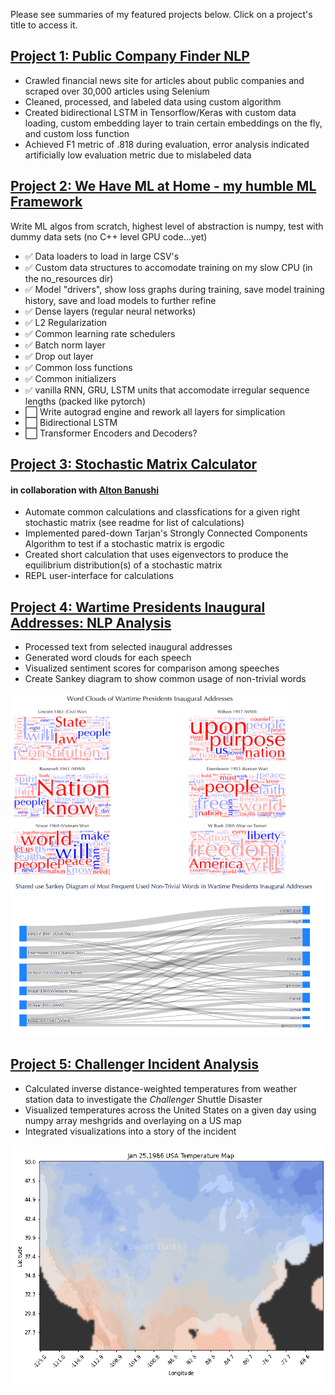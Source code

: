 Please see summaries of my featured projects below. Click on a project's title to access it.
## [Project 1: Public Company Finder NLP](https://github.com/thclough/i-spy-tickers) 
* Crawled financial news site for articles about public companies and scraped over 30,000 articles using Selenium
* Cleaned, processed, and labeled data using custom algorithm
* Created bidirectional LSTM in Tensorflow/Keras with custom data loading, custom embedding layer to train certain embeddings on the fly, and custom loss function
* Achieved F1 metric of .818 during evaluation, error analysis indicated artificially low evaluation metric due to mislabeled data

## [Project 2: We Have ML at Home - my humble ML Framework](https://github.com/thclough/we_have_ml_at_home)
Write ML algos from scratch, highest level of abstraction is numpy, test with dummy data sets (no C++ level GPU code...yet)
- ✅ Data loaders to load in large CSV's
- ✅ Custom data structures to accomodate training on my slow CPU (in the no_resources dir)
- ✅ Model "drivers", show loss graphs during training, save model training history, save and load models to further refine
- ✅ Dense layers (regular neural networks)
- ✅ L2 Regularization
- ✅ Common learning rate schedulers
- ✅ Batch norm layer
- ✅ Drop out layer
- ✅ Common loss functions
- ✅ Common initializers
- ✅ vanilla RNN, GRU, LSTM units that accomodate irregular sequence lengths (packed like pytorch)
- ⬜ Write autograd engine and rework all layers for simplication
- ⬜ Bidirectional LSTM
- ⬜ Transformer Encoders and Decoders?

## [Project 3: Stochastic Matrix Calculator](https://github.com/thclough/stochastic_matrix_calculator) 
#### in collaboration with [Alton Banushi](https://github.com/banushi-a)
* Automate common calculations and classfications for a given right stochastic matrix (see readme for list of calculations)
* Implemented pared-down Tarjan's Strongly Connected Components Algorithm to test if a stochastic matrix is ergodic
* Created short calculation that uses eigenvectors to produce the equilibrium distribution(s) of a stochastic matrix
* REPL user-interface for calculations

## [Project 4: Wartime Presidents Inaugural Addresses: NLP Analysis](https://github.com/thclough/inaugural_address_analysis)
* Processed text from selected inaugural addresses
* Generated word clouds for each speech
* Visualized sentiment scores for comparison among speeches
* Create Sankey diagram to show common usage of non-trivial words

<img src="preview_images/word_clouds.png" height=300 width=450 align="left"/>
<img src="preview_images/vocab_sankey.png" height=250 width=500/>

<br>

## [Project 5: Challenger Incident Analysis](https://github.com/thclough/challenger_incident_analysis)
* Calculated inverse distance-weighted temperatures from weather station data to investigate the *Challenger* Shuttle Disaster
* Visualized temperatures across the United States on a given day using numpy array meshgrids and overlaying on a US map
* Integrated visualizations into a story of the incident

<img src="preview_images/usa_temp.gif"/>
